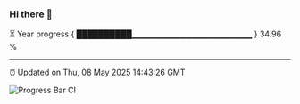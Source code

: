 ### Hi there 👋

⏳ Year progress { ██████████▁▁▁▁▁▁▁▁▁▁▁▁▁▁▁▁▁▁▁▁ } 34.96 %

---

⏰ Updated on Thu, 08 May 2025 14:43:26 GMT

![Progress Bar CI](https://github.com/IshwaranRudhara/GIT-ACTION/workflows/Progress%20Bar%20CI/badge.svg)

